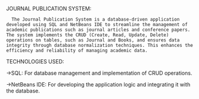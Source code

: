 JOURNAL PUBLICATION SYSTEM:

      The Journal Publication System is a database-driven application developed using SQL and NetBeans IDE to streamline the management of academic publications such as journal articles and conference papers. The system implements the CRUD (Create, Read, Update, Delete) operations on tables, such as Journal and Books, and ensures data integrity through database normalization techniques. This enhances the efficiency and reliability of managing academic data.

TECHNOLOGIES USED:

->SQL: For database management and implementation of CRUD operations.

->NetBeans IDE: For developing the application logic and integrating it with the database.
